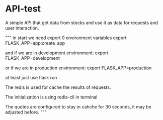 # API-test
A simple API that get data from stocks and use it as data for requests and user interaction.

"""
in start we need export 0 environment variables
export FLASK_APP=app:create_app

and if we are in development environment:
export FLASK_APP=development

or if we are in production environment:
export FLASK_APP=production

at least just use
flask run








The redis is used for cache the results of requests.

The initialization is using redis-cli in terminal

The quotes are configured to stay in cahche for 30 seconds, it may be adjusted before.
"""